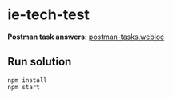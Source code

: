 # ie-tech-test
 
**Postman task answers**: [postman-tasks.webloc](https://docs.google.com/document/d/1zemHg-xavVtHoGB9OrxUzkK5lqqutcij--aatWBpPbw/edit)

## Run solution
```
npm install
npm start
```
